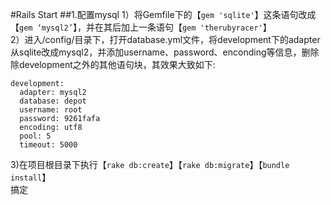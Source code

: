 #Rails Start
##1.配置mysql
1）将Gemfile下的【`gem 'sqlite'`】这条语句改成【`gem ‘mysql2’`】，并在其后加上一条语句【`gem 'therubyracer'`】  
2）进入/config/目录下，打开database.yml文件，将development下的adapter从sqlite改成mysql2，并添加username、password、enconding等信息，删除除development之外的其他语句块，其效果大致如下:

    development:
      adapter: mysql2
      database: depot
      username: root
      password: 9261fafa
      encoding: utf8
      pool: 5
      timeout: 5000
3)在项目根目录下执行【`rake db:create`】【`rake db:migrate`】【`bundle install`】  
搞定